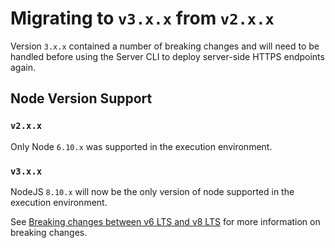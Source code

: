 # Migrating to `v3.x.x` from `v2.x.x`

Version `3.x.x` contained a number of breaking changes and will need to be handled before using the Server CLI to deploy server-side HTTPS endpoints again.

## Node Version Support

### `v2.x.x`

Only Node `6.10.x` was supported in the execution environment.

### `v3.x.x`

NodeJS `8.10.x` will now be the only version of node supported in the execution environment.

See [Breaking changes between v6 LTS and v8 LTS](https://github.com/nodejs/wiki-archive/blob/master/Breaking-changes-between-v6-LTS-and-v8-LTS.md) for more information on breaking changes.
